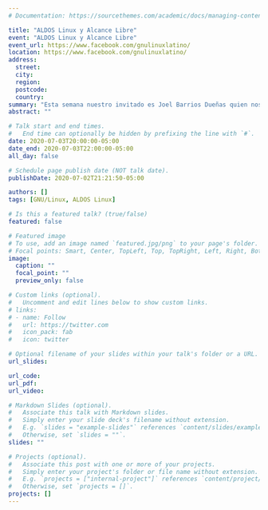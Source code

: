 ```yaml
---
# Documentation: https://sourcethemes.com/academic/docs/managing-content/

title: "ALDOS Linux y Alcance Libre"
event: "ALDOS Linux y Alcance Libre"
event_url: https://www.facebook.com/gnulinuxlatino/
location: https://www.facebook.com/gnulinuxlatino/
address:
  street:
  city:
  region:
  postcode:
  country:
summary: "Esta semana nuestro invitado es Joel Barrios Dueñas quien nos platicará de ALDOS y la comunidad de Alcance Libre que durante más de 17 años."
abstract: ""

# Talk start and end times.
#   End time can optionally be hidden by prefixing the line with `#`.
date: 2020-07-03T20:00:00-05:00
date_end: 2020-07-03T22:00:00-05:00
all_day: false

# Schedule page publish date (NOT talk date).
publishDate: 2020-07-02T21:21:50-05:00

authors: []
tags: [GNU/Linux, ALDOS Linux]

# Is this a featured talk? (true/false)
featured: false

# Featured image
# To use, add an image named `featured.jpg/png` to your page's folder.
# Focal points: Smart, Center, TopLeft, Top, TopRight, Left, Right, BottomLeft, Bottom, BottomRight.
image:
  caption: ""
  focal_point: ""
  preview_only: false

# Custom links (optional).
#   Uncomment and edit lines below to show custom links.
# links:
# - name: Follow
#   url: https://twitter.com
#   icon_pack: fab
#   icon: twitter

# Optional filename of your slides within your talk's folder or a URL.
url_slides:

url_code:
url_pdf:
url_video:

# Markdown Slides (optional).
#   Associate this talk with Markdown slides.
#   Simply enter your slide deck's filename without extension.
#   E.g. `slides = "example-slides"` references `content/slides/example-slides.md`.
#   Otherwise, set `slides = ""`.
slides: ""

# Projects (optional).
#   Associate this post with one or more of your projects.
#   Simply enter your project's folder or file name without extension.
#   E.g. `projects = ["internal-project"]` references `content/project/deep-learning/index.md`.
#   Otherwise, set `projects = []`.
projects: []
---
```

